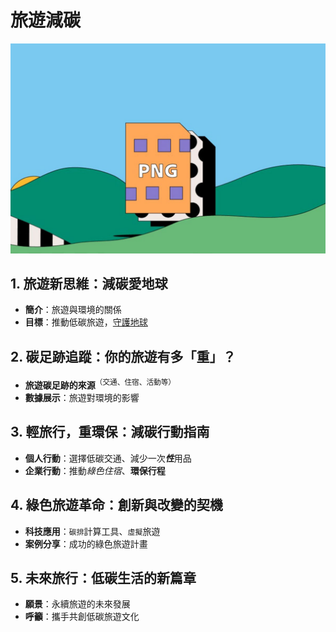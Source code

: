 # 旅遊減碳
![旅遊減碳示意圖](./aaa.png)

## 1. 旅遊新思維：減碳愛地球  
- **簡介**：旅遊與環境的關係  
- **目標**：推動低碳旅遊，<ins>守護地球</ins>  

## 2. 碳足跡追蹤：你的旅遊有多「重」？  
- **旅遊碳足跡的來源**<sup>（交通、住宿、活動等）</sup>  
- **數據展示**：旅遊對環境的影響  

## 3. 輕旅行，重環保：減碳行動指南  
- **個人行動**：選擇低碳交通、減少一次***性***用品  
- **企業行動**：推動*綠色住宿*、**環保行程**  

## 4. 綠色旅遊革命：創新與改變的契機  
- **科技應用**：`碳排`計算工具、`虛擬`旅遊  
- **案例分享**：成功的綠色旅遊計畫  

## 5. 未來旅行：低碳生活的新篇章  
- **願景**：永續旅遊的未來發展  
- **呼籲**：攜手共創低碳旅遊文化 
